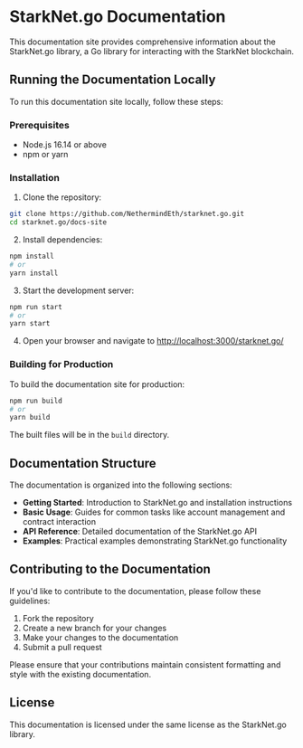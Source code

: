 # StarkNet.go Documentation

This documentation site provides comprehensive information about the StarkNet.go library, a Go library for interacting with the StarkNet blockchain.

## Running the Documentation Locally

To run this documentation site locally, follow these steps:

### Prerequisites

- Node.js 16.14 or above
- npm or yarn

### Installation

1. Clone the repository:

```bash
git clone https://github.com/NethermindEth/starknet.go.git
cd starknet.go/docs-site
```

2. Install dependencies:

```bash
npm install
# or
yarn install
```

3. Start the development server:

```bash
npm run start
# or
yarn start
```

4. Open your browser and navigate to [http://localhost:3000/starknet.go/](http://localhost:3000/starknet.go/)

### Building for Production

To build the documentation site for production:

```bash
npm run build
# or
yarn build
```

The built files will be in the `build` directory.

## Documentation Structure

The documentation is organized into the following sections:

- **Getting Started**: Introduction to StarkNet.go and installation instructions
- **Basic Usage**: Guides for common tasks like account management and contract interaction
- **API Reference**: Detailed documentation of the StarkNet.go API
- **Examples**: Practical examples demonstrating StarkNet.go functionality

## Contributing to the Documentation

If you'd like to contribute to the documentation, please follow these guidelines:

1. Fork the repository
2. Create a new branch for your changes
3. Make your changes to the documentation
4. Submit a pull request

Please ensure that your contributions maintain consistent formatting and style with the existing documentation.

## License

This documentation is licensed under the same license as the StarkNet.go library.
